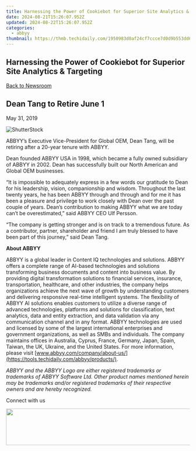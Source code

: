```yaml
---
title: Harnessing the Power of Cookiebot for Superior Site Analytics & Targeting
date: 2024-08-21T15:26:07.952Z
updated: 2024-08-22T15:26:07.952Z
categories:
  - abbyy
thumbnail: https://thmb.techidaily.com/1950983d0af24cf7ccce7d0d9b553dd604417e3bd4a6dbac12c3df842a2a8fe2.jpg
---
```


## Harnessing the Power of Cookiebot for Superior Site Analytics & Targeting

[Back to Newsroom](https://tools.techidaily.com/abbyy/products/)

## Dean Tang to Retire June 1

May 31, 2019

![ShutterStock](https://content.abbyy.com/-/media/project/abbyy/abbyy/branchtemplates/shutterstock_1272462163_1296-x-729.jpg?h=729&iar=0&w=1296)

ABBYY’s Executive Vice-President for Global OEM, Dean Tang, will be retiring after a 20-year tenure with ABBYY.

Dean founded ABBYY USA in 1998, which became a fully owned subsidiary of ABBYY in 2002\. Dean has successfully built our North American and Global OEM businesses.

“It is impossible to adequately express in a few words our gratitude to Dean for his leadership, vision, companionship and wisdom. Throughout the last twenty years, he has been ABBYY through and through and for me it has been a pleasure and privilege to work closely with Dean over the past couple of years. Dean’s contribution to making ABBYY what we are today can’t be overestimated,” said ABBYY CEO Ulf Persson.

“The company is getting stronger and is on track to a tremendous future. As a contributor, partner, shareholder and friend I am truly blessed to have been part of this journey,” said Dean Tang.

  
**About ABBYY**

ABBYY is a global leader in Content IQ technologies and solutions. ABBYY offers a complete range of AI-based technologies and solutions transforming business documents and content into business value. By providing digital transformation solutions to financial services, insurance, transportation, healthcare, and other industries, the company helps organizations achieve the next wave of growth by understanding customers and delivering responsive real-time intelligent systems. The flexibility of ABBYY AI solutions enables customers to utilize a diverse range of advanced technologies, platforms and solutions for classification, text analytics, data and entity extraction, and data validation via any communication channel and in any format. ABBYY technologies are used and licensed by some of the largest international enterprises and government organizations, as well as SMBs and individuals. The company maintains offices in Australia, Cyprus, France, Germany, Japan, Spain, Taiwan, the UK, Ukraine, and the United States. For more information, please visit [www.abbyy.com/company/about-us/](https://tools.techidaily.com/abbyy/products/).

_ABBYY and the ABBYY Logo are either registered trademarks or trademarks of ABBYY Software Ltd. Other product names mentioned herein may be trademarks and/or registered trademarks of their respective owners and are hereby recognized._

  
Connect with us

<ins class="adsbygoogle"
     style="display:block"
     data-ad-format="autorelaxed"
     data-ad-client="ca-pub-7571918770474297"
     data-ad-slot="1223367746"></ins>



<ins class="adsbygoogle"
     style="display:block"
     data-ad-client="ca-pub-7571918770474297"
     data-ad-slot="8358498916"
     data-ad-format="auto"
     data-full-width-responsive="true"></ins>

<!-- affiliate ads begin -->
<a href="https://imp.i110150.net/c/5597632/924299/11305" target="_top" id="924299"><img src="//a.impactradius-go.com/display-ad/11305-924299" border="0" alt="" width="520" height="100"/></a>
<!-- affiliate ads end -->